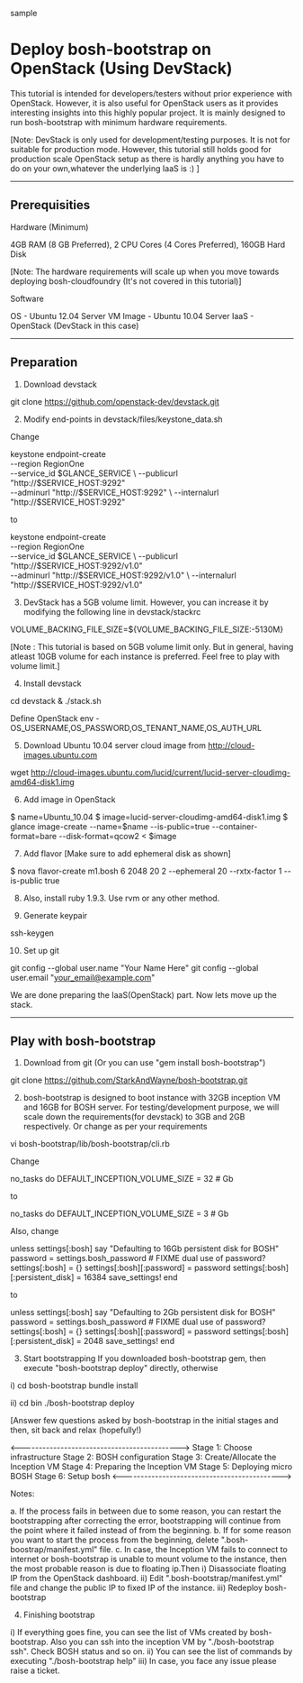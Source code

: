 sample

Deploy bosh-bootstrap on OpenStack (Using DevStack)
===================================================

This tutorial is intended for developers/testers without prior experience with OpenStack. However, it is also useful for OpenStack users as it provides interesting insights into this highly popular project.
It is mainly designed to run bosh-bootstrap with minimum hardware requirements.

[Note: DevStack is only used for development/testing purposes. It is not for suitable for production mode.
However, this tutorial still holds good for production scale OpenStack setup as there is hardly anything you have to do on your own,whatever the underlying IaaS is :) ]

--------------
Prerequisities
--------------

Hardware (Minimum)

4GB RAM (8 GB Preferred), 2 CPU Cores (4 Cores Preferred), 160GB Hard Disk

[Note: The hardware requirements will scale up when you move towards deploying bosh-cloudfoundry (It's not covered in this tutorial)]

Software

OS - Ubuntu 12.04 Server
VM Image - Ubuntu 10.04 Server
IaaS - OpenStack (DevStack in this case)

-----------
Preparation
-----------

1. Download devstack

git clone https://github.com/openstack-dev/devstack.git

2. Modify end-points in devstack/files/keystone_data.sh

Change

keystone endpoint-create \
            --region RegionOne \
            --service_id $GLANCE_SERVICE \
            --publicurl "http://$SERVICE_HOST:9292" \
            --adminurl "http://$SERVICE_HOST:9292" \
            --internalurl "http://$SERVICE_HOST:9292"

to

keystone endpoint-create \
            --region RegionOne \
            --service_id $GLANCE_SERVICE \
            --publicurl "http://$SERVICE_HOST:9292/v1.0" \
            --adminurl "http://$SERVICE_HOST:9292/v1.0" \
            --internalurl "http://$SERVICE_HOST:9292/v1.0"

3. DevStack has a 5GB volume limit. However, you can increase it by modifying the following line in devstack/stackrc

VOLUME_BACKING_FILE_SIZE=${VOLUME_BACKING_FILE_SIZE:-5130M}

[Note : This tutorial is based on 5GB volume limit only. But in general, having atleast 10GB volume for
each instance is preferred. Feel free to play with volume limit.]

4. Install devstack

cd devstack & ./stack.sh

Define OpenStack env - OS_USERNAME,OS_PASSWORD,OS_TENANT_NAME,OS_AUTH_URL

5. Download Ubuntu 10.04 server cloud image from http://cloud-images.ubuntu.com

wget http://cloud-images.ubuntu.com/lucid/current/lucid-server-cloudimg-amd64-disk1.img

6. Add image in OpenStack

$ name=Ubuntu_10.04
$ image=lucid-server-cloudimg-amd64-disk1.img
$ glance image-create --name=$name --is-public=true --container-format=bare --disk-format=qcow2 < $image

7. Add flavor [Make sure to add ephemeral disk as shown]

$ nova flavor-create m1.bosh 6 2048 20 2 --ephemeral 20 --rxtx-factor 1 --is-public true

8. Also, install ruby 1.9.3. Use rvm or any other method.

9. Generate keypair

ssh-keygen

10. Set up git

git config --global user.name "Your Name Here"
git config --global user.email "your_email@example.com" 

We are done preparing the IaaS(OpenStack) part. Now lets move up the stack.

------------------------
Play with bosh-bootstrap
------------------------

1. Download from git (Or you can use "gem install bosh-bootstrap")

git clone https://github.com/StarkAndWayne/bosh-bootstrap.git

2. bosh-bootstrap is designed to boot instance with 32GB inception VM and 16GB for BOSH server.
For testing/development purpose, we will scale down the requirements(for devstack) to 3GB and 2GB respectively. Or change as per your requirements

vi bosh-bootstrap/lib/bosh-bootstrap/cli.rb

Change

no_tasks do
      DEFAULT_INCEPTION_VOLUME_SIZE = 32 # Gb

to

no_tasks do
      DEFAULT_INCEPTION_VOLUME_SIZE = 3 # Gb

Also, change

 unless settings[:bosh]
          say "Defaulting to 16Gb persistent disk for BOSH"
          password = settings.bosh_password # FIXME dual use of password?
          settings[:bosh] = {}
          settings[:bosh][:password] = password
          settings[:bosh][:persistent_disk] = 16384
          save_settings!
        end

to

 unless settings[:bosh]
          say "Defaulting to 2Gb persistent disk for BOSH"
          password = settings.bosh_password # FIXME dual use of password?
          settings[:bosh] = {}
          settings[:bosh][:password] = password
          settings[:bosh][:persistent_disk] = 2048
          save_settings!
        end

3. Start bootstrapping
If you downloaded bosh-bootstrap gem, then execute "bosh-bootstrap deploy" directly, otherwise

i) cd bosh-bootstrap
   bundle install

ii) cd bin
   ./bosh-bootstrap deploy

[Answer few questions asked by bosh-bootstrap in the initial stages and then, sit back and relax (hopefully!)

<-------------------------------------------->
Stage 1: Choose infrastructure
Stage 2: BOSH configuration
Stage 3: Create/Allocate the Inception VM
Stage 4: Preparing the Inception VM
Stage 5: Deploying micro BOSH
Stage 6: Setup bosh
<-------------------------------------------->

Notes:

a. If the process fails in between due to some reason, you can restart the bootstrapping after correcting the error, bootstrapping will continue from the point where it failed instead of from the beginning.
b. If for some reason you want to start the process from the beginning, delete ".bosh-boostrap/manifest.yml" file.
c. In case, the Inception VM fails to connect to internet or bosh-bootstrap is unable to mount volume to the instance, then the most probable reason is due to floating ip.Then
  i) Disassociate floating IP from the OpenStack dashboard.
  ii) Edit ".bosh-bootstrap/manifest.yml" file and change the public IP to fixed IP of the instance.
  iii) Redeploy bosh-bootstrap

4. Finishing bootstrap

  i) If everything goes fine, you can see the list of VMs created by bosh-bootstrap. Also you can ssh into the inception VM by "./bosh-bootstrap ssh". Check BOSH status and so on.
 ii) You can see the list of commands by executing "./bosh-bootstrap help"
iii) In case, you face any issue please raise a ticket. 
